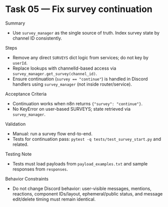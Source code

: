 # Task 05 — Fix survey continuation

Summary
- Use `survey_manager` as the single source of truth. Index survey state by channel ID consistently.

Steps
- Remove any direct `SURVEYS` dict logic from services; do not key by `userId`.
- Replace lookups with channelId-based access via `survey_manager.get_survey(channel_id)`.
- Ensure continuation (`survey == "continue"`) is handled in Discord handlers using `survey_manager` (not inside router/service).

Acceptance Criteria
- Continuation works when n8n returns `{"survey": "continue"}`.
- No KeyError on user-based SURVEYS; state retrieved via `survey_manager`.

Validation
- Manual: run a survey flow end-to-end.
- Tests for continuation pass: `pytest -q tests/test_survey_start.py` and related.

Testing Note
- Tests must load payloads from `payload_examples.txt` and sample responses from `responses`.

Behavior Constraints
- Do not change Discord behavior: user-visible messages, mentions, reactions, component IDs/layout, ephemeral/public status, and message edit/delete timing must remain identical.
